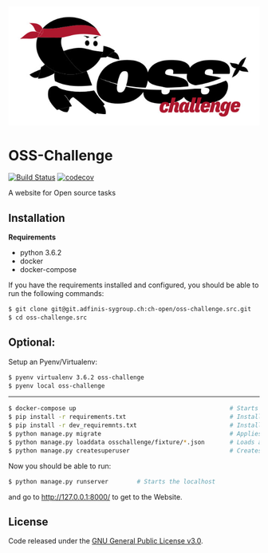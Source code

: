 ![OSS Challenge Logo](/osschallenge/static/osschallenge/oss-challenge.jpg)

# OSS-Challenge

[![Build Status](https://travis-ci.org/adfinis-sygroup/osschallenge.svg?branch=master)](https://travis-ci.org/adfinis-sygroup/osschallenge)
[![codecov](https://codecov.io/gh/adfinis-sygroup/osschallenge/branch/master/graph/badge.svg)](https://codecov.io/gh/adfinis-sygroup/osschallenge)

A website for Open source tasks

## Installation
**Requirements**
* python 3.6.2
* docker
* docker-compose

If you have the requirements installed and configured,
you should be able to run the following commands:
```bash
$ git clone git@git.adfinis-sygroup.ch:ch-open/oss-challenge.src.git        # Clones the Git Repo into your present folder
$ cd oss-challenge.src                                                      # Moves into the folder
```
## Optional:
Setup an Pyenv/Virtualenv:
```bash
$ pyenv virtualenv 3.6.2 oss-challenge
$ pyenv local oss-challenge
```
 ____________________________________________________________________________________________________________

```bash
$ docker-compose up                                           # Starts the Docker containers
$ pip install -r requirements.txt                             # Installes requirements
$ pip install -r dev_requiremnts.txt                          # Installes Dev Requirements
$ python manage.py migrate                                    # Applies migrations
$ python manage.py loaddata osschallenge/fixture/*.json       # Loads all fixtures
$ python manage.py createsuperuser                            # Creates new Django superuser
```

Now you should be able to run:
```bash
$ python manage.py runserver        # Starts the localhost
```
and go to http://127.0.0.1:8000/ to get to the Website.

## License
Code released under the [GNU General Public License v3.0](LICENSE).
